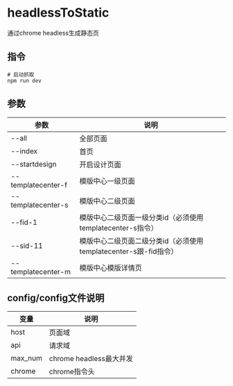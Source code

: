 # headlessToStatic
通过chrome headless生成静态页

## 指令
	
	# 启动抓取
	npm run dev
	
## 参数

参数|说明
---|---
--all|全部页面
--index|首页
--startdesign|开启设计页面
--templatecenter-f|模版中心一级页面
--templatecenter-s|模版中心二级页面
--fid-1|模版中心二级页面一级分类id（必须使用templatecenter-s指令）
--sid-11|模版中心二级页面二级分类id（必须使用templatecenter-s跟-fid指令）
--templatecenter-m|模版中心模版详情页

## config/config文件说明
变量|说明
---|---
host|页面域
api|请求域
max_num|chrome headless最大并发
chrome|chrome指令头